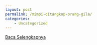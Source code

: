 ```yaml
---
layout: post
permalink: /mimpi-ditangkap-orang-gila/
categories:
    - Uncategorized
---
```


[Baca Selengkapnya](/02)